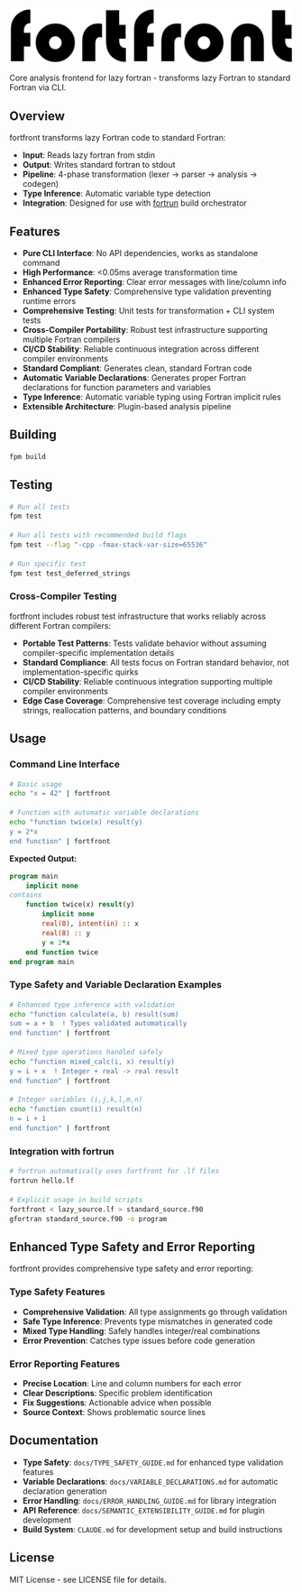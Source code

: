![fortfront](media/logo.svg)

Core analysis frontend for lazy fortran - transforms lazy Fortran to standard Fortran via CLI.

## Overview

fortfront transforms lazy Fortran code to standard Fortran:
- **Input**: Reads lazy fortran from stdin  
- **Output**: Writes standard fortran to stdout
- **Pipeline**: 4-phase transformation (lexer → parser → analysis → codegen)
- **Type Inference**: Automatic variable type detection 
- **Integration**: Designed for use with [fortrun](https://github.com/lazy-fortran/fortrun) build orchestrator

## Features

- **Pure CLI Interface**: No API dependencies, works as standalone command
- **High Performance**: <0.05ms average transformation time  
- **Enhanced Error Reporting**: Clear error messages with line/column info
- **Enhanced Type Safety**: Comprehensive type validation preventing runtime errors
- **Comprehensive Testing**: Unit tests for transformation + CLI system tests
- **Cross-Compiler Portability**: Robust test infrastructure supporting multiple Fortran compilers  
- **CI/CD Stability**: Reliable continuous integration across different compiler environments
- **Standard Compliant**: Generates clean, standard Fortran code
- **Automatic Variable Declarations**: Generates proper Fortran declarations for function parameters and variables
- **Type Inference**: Automatic variable typing using Fortran implicit rules
- **Extensible Architecture**: Plugin-based analysis pipeline

## Building

```bash
fpm build
```

## Testing  

```bash
# Run all tests
fpm test

# Run all tests with recommended build flags
fpm test --flag "-cpp -fmax-stack-var-size=65536"

# Run specific test
fpm test test_deferred_strings
```

### Cross-Compiler Testing

fortfront includes robust test infrastructure that works reliably across different Fortran compilers:

- **Portable Test Patterns**: Tests validate behavior without assuming compiler-specific implementation details
- **Standard Compliance**: All tests focus on Fortran standard behavior, not implementation-specific quirks  
- **CI/CD Stability**: Reliable continuous integration supporting multiple compiler environments
- **Edge Case Coverage**: Comprehensive test coverage including empty strings, reallocation patterns, and boundary conditions

## Usage

### Command Line Interface

```bash
# Basic usage
echo "x = 42" | fortfront

# Function with automatic variable declarations
echo "function twice(x) result(y)
y = 2*x
end function" | fortfront
```

**Expected Output:**
```fortran
program main
    implicit none
contains
    function twice(x) result(y)
        implicit none
        real(8), intent(in) :: x
        real(8) :: y
        y = 2*x
    end function twice
end program main
```

### Type Safety and Variable Declaration Examples

```bash
# Enhanced type inference with validation
echo "function calculate(a, b) result(sum)
sum = a + b  ! Types validated automatically
end function" | fortfront

# Mixed type operations handled safely
echo "function mixed_calc(i, x) result(y)
y = i + x  ! Integer + real -> real result
end function" | fortfront

# Integer variables (i,j,k,l,m,n) 
echo "function count(i) result(n)
n = i + 1
end function" | fortfront
```

### Integration with fortrun

```bash
# fortrun automatically uses fortfront for .lf files
fortrun hello.lf

# Explicit usage in build scripts  
fortfront < lazy_source.lf > standard_source.f90
gfortran standard_source.f90 -o program
```

## Enhanced Type Safety and Error Reporting

fortfront provides comprehensive type safety and error reporting:

### Type Safety Features
- **Comprehensive Validation**: All type assignments go through validation
- **Safe Type Inference**: Prevents type mismatches in generated code
- **Mixed Type Handling**: Safely handles integer/real combinations
- **Error Prevention**: Catches type issues before code generation

### Error Reporting Features  
- **Precise Location**: Line and column numbers for each error
- **Clear Descriptions**: Specific problem identification
- **Fix Suggestions**: Actionable advice when possible
- **Source Context**: Shows problematic source lines

## Documentation

- **Type Safety**: `docs/TYPE_SAFETY_GUIDE.md` for enhanced type validation features
- **Variable Declarations**: `docs/VARIABLE_DECLARATIONS.md` for automatic declaration generation
- **Error Handling**: `docs/ERROR_HANDLING_GUIDE.md` for library integration
- **API Reference**: `docs/SEMANTIC_EXTENSIBILITY_GUIDE.md` for plugin development
- **Build System**: `CLAUDE.md` for development setup and build instructions

## License

MIT License - see LICENSE file for details.